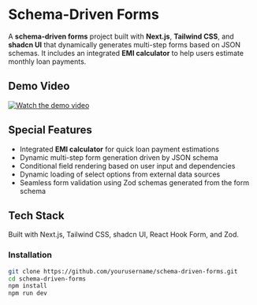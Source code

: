 # Schema-Driven Forms

A **schema-driven forms** project built with **Next.js**, **Tailwind CSS**, and **shadcn UI** that dynamically generates multi-step forms based on JSON schemas. It includes an integrated **EMI calculator** to help users estimate monthly loan payments.

## Demo Video

[![Watch the demo video](https://img.youtube.com/vi/jvaKhEbF8DE/maxresdefault.jpg)](https://youtu.be/jvaKhEbF8DE)


## Special Features


- Integrated **EMI calculator** for quick loan payment estimations
- Dynamic multi-step form generation driven by JSON schema
- Conditional field rendering based on user input and dependencies  
- Dynamic loading of select options from external data sources  
- Seamless form validation using Zod schemas generated from the form schema  

## Tech Stack

Built with Next.js, Tailwind CSS, shadcn UI, React Hook Form, and Zod.

### Installation

```bash
git clone https://github.com/yourusername/schema-driven-forms.git
cd schema-driven-forms
npm install
npm run dev
